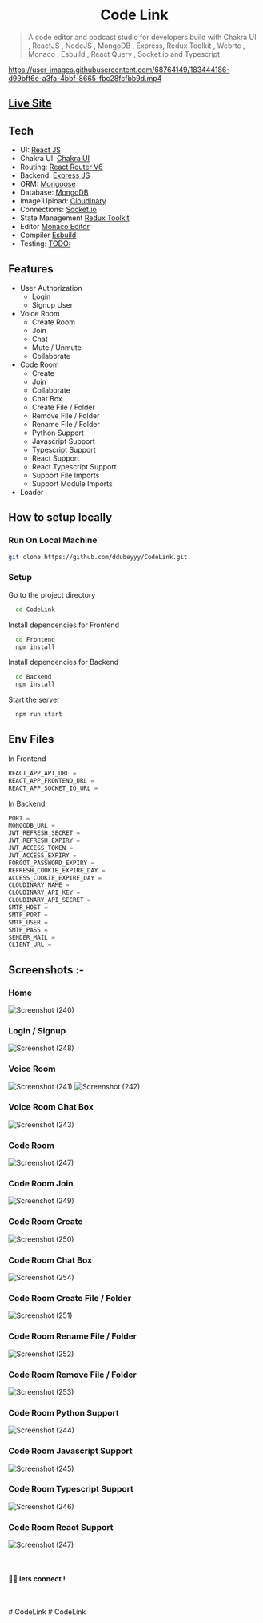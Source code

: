 <h1 align="center">
  <br>
  <b>Code Link</b>
  <br>
</h1>

> A code editor and podcast studio for developers build with Chakra UI , ReactJS , NodeJS , MongoDB , Express, Redux Toolkit , Webrtc , Monaco , Esbuild , React Query , Socket.io and Typescript

https://user-images.githubusercontent.com/68764149/183444186-d99bff6e-a3fa-4bbf-8665-fbc28fcfbb9d.mp4

## [Live Site](https://dev-house-code.vercel.app)


## Tech

-   UI: [React JS](https://reactjs.org/)
-   Chakra UI: [Chakra UI](https://chakra-ui.com/)
-   Routing: [React Router V6](https://reactrouter.com)
-   Backend: [Express JS](https://expressjs.com)
-   ORM: [Mongoose](https://mongoosejs.com/)
-   Database: [MongoDB](https://www.mongodb.com/)
-   Image Upload: [Cloudinary](https://cloudinary.com/)
-   Connections: [Socket.io](https://socket.io/)
-   State Management [Redux Toolkit](https://redux-toolkit.js.org)
-   Editor [Monaco Editor](https://www.npmjs.com/package/@monaco-editor/react)
-   Compiler [Esbuild](https://esbuild.github.io)
-   Testing: [TODO:]()

## Features

-   User Authorization
    -   Login
    -   Signup User
-   Voice Room
    -   Create Room
    -   Join
    -   Chat
    -   Mute / Unmute
    -   Collaborate
-   Code Room
    -   Create
    -   Join
    -   Collaborate
    -   Chat Box
    -   Create File / Folder
    -   Remove File / Folder
    -   Rename File / Folder
    -   Python Support
    -   Javascript Support
    -   Typescript Support
    -   React Support
    -   React Typescript Support
    -   Support File Imports
    -   Support Module Imports
-   Loader

## How to setup locally

### Run On Local Machine

```bash
git clone https://github.com/ddubeyyy/CodeLink.git
```

### Setup

Go to the project directory

```bash
  cd CodeLink
```

Install dependencies for Frontend

```bash
  cd Frontend
  npm install
```

Install dependencies for Backend

```bash
  cd Backend
  npm install
```

Start the server

```bash
  npm run start
```

## Env Files

In Frontend

```js
REACT_APP_API_URL =
REACT_APP_FRONTEND_URL =
REACT_APP_SOCKET_IO_URL =
```

In Backend

```js
PORT =
MONGODB_URL =
JWT_REFRESH_SECRET =
JWT_REFRESH_EXPIRY =
JWT_ACCESS_TOKEN =
JWT_ACCESS_EXPIRY =
FORGOT_PASSWORD_EXPIRY =
REFRESH_COOKIE_EXPIRE_DAY =
ACCESS_COOKIE_EXPIRE_DAY =
CLOUDINARY_NAME =
CLOUDINARY_API_KEY =
CLOUDINARY_API_SECRET =
SMTP_HOST =
SMTP_PORT =
SMTP_USER =
SMTP_PASS =
SENDER_MAIL =
CLIENT_URL =
```

## Screenshots :-

### Home

![Screenshot (240)](https://user-images.githubusercontent.com/68764149/183444629-d8a7a0b0-674b-4de4-952c-146cf9d0841b.png)

### Login / Signup

![Screenshot (248)](https://user-images.githubusercontent.com/68764149/183444870-d6091fec-2d25-4cc7-a740-44bd8d62c130.png)

### Voice Room

![Screenshot (241)](https://user-images.githubusercontent.com/68764149/183444940-90141d17-71cf-49d4-93fd-a4a0c0863be1.png)
![Screenshot (242)](https://user-images.githubusercontent.com/68764149/183445073-5a964829-cb95-448a-9325-020a6fe3f29b.png)

### Voice Room Chat Box

![Screenshot (243)](https://user-images.githubusercontent.com/68764149/183445135-643c1b55-24c0-4c10-b0b4-baca78baee1b.png)

### Code Room

![Screenshot (247)](https://user-images.githubusercontent.com/68764149/183445204-9c7893d3-73ce-4f82-8ef5-b717db7e8cd6.png)

### Code Room Join

![Screenshot (249)](https://user-images.githubusercontent.com/68764149/183445754-e043d7a0-cf27-46f7-96e6-711671c65920.png)

### Code Room Create

![Screenshot (250)](https://user-images.githubusercontent.com/68764149/183445837-7aa5c677-8857-4110-984a-51b6d34b22eb.png)
  
### Code Room Chat Box

![Screenshot (254)](https://user-images.githubusercontent.com/68764149/183446258-a33e9f8f-d3d4-4013-aacb-62c23ba96bb3.png)

### Code Room Create File / Folder

![Screenshot (251)](https://user-images.githubusercontent.com/68764149/183445993-b6bada5e-d7f2-4e4b-9d03-36ca6506c1a1.png)

### Code Room Rename File / Folder

![Screenshot (252)](https://user-images.githubusercontent.com/68764149/183446082-d7dfcd55-5d7a-4e47-8787-4d5a4ee46652.png)

### Code Room Remove File / Folder

![Screenshot (253)](https://user-images.githubusercontent.com/68764149/183446176-e45b69c8-0987-4a2c-b12d-0747af78b90a.png)

### Code Room Python Support

![Screenshot (244)](https://user-images.githubusercontent.com/68764149/183445393-d857876c-55d8-4b09-b048-de24353dc309.png)

### Code Room Javascript Support

![Screenshot (245)](https://user-images.githubusercontent.com/68764149/183445467-d77d269c-ffb9-4128-8575-e33daf29eafc.png)

### Code Room Typescript Support

![Screenshot (246)](https://user-images.githubusercontent.com/68764149/183445537-8e614847-416f-4a5e-8a1e-a6db8750492a.png)

### Code Room React Support

![Screenshot (247)](https://user-images.githubusercontent.com/68764149/183445583-7c752b11-a438-4194-b6b5-8fcb7bb3f5da.png)

<br>

#### 👨‍💻 lets connect !

<br>


#   C o d e L i n k 
 
 #   C o d e L i n k 
 
 